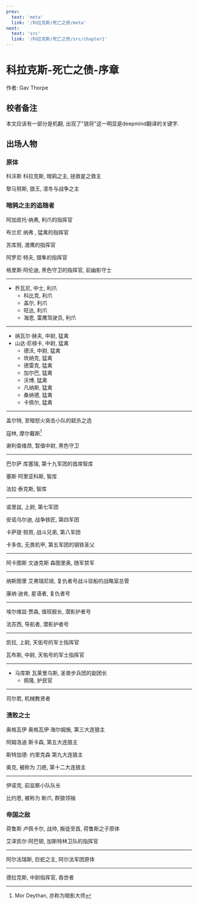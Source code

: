 ```yaml
---
prev:
  text: 'meta'
  link: '/科拉克斯/死亡之债/meta'
next:
  text: 'src'
  link: '/科拉克斯/死亡之债/src/chapter1'
---
```


# 科拉克斯-死亡之债-序章

作者: Gav Thorpe

## 校者备注

本文应该有一部分是机翻, 出现了"骁将"这一明显是deepmind翻译的关键字.

## 出场人物

### 原体

科沃斯 科拉克斯, 暗鸦之主, 拯救星之救主

黎马努斯, 狼王,  凛冬与战争之主

### 暗鸦之主的追随者

阿加皮托·纳弗, 利爪的指挥官

布兰尼 纳弗 , 猛禽的指挥官

苏库努, 渡鹰的指挥官

阿罗尼·特夫, 猎隼的指挥官

格里斯·阿伦迪, 黑色守卫的指挥官, 前幽影守士

--------

+ 乔瓦尼, 中士, 利爪
  + 科比克, 利爪
  + 盖尔, 利爪
  + 旺达, 利爪
  + 海恩, 雷鹰驾驶员, 利爪

--------

+ 纳瓦尔·赫夫, 中尉, 猛禽
+ 山达·尼禄卡, 中尉, 猛禽
  + 德沃, 中尉, 猛禽
  + 坎纳克, 猛禽
  + 德雷克, 猛禽
  + 加尔巴, 猛禽
  + 沃博, 猛禽
  + 凡纳斯, 猛禽
  + 桑纳德, 猛禽
  + 卡佩尔, 猛禽

--------

盖尔特, 至暗怒火突击小队的弑杀之选

寇林, 摩尔戴斯[^1]

谢利查维昂, 暂值中尉, 黑色守卫

--------

巴尔萨 库塞瑞, 第十九军团的首席智库

塞斯·阿里亚科斯, 智库

法拉·泰克斯, 智库

--------

诺里兹, 上尉, 第七军团

安诺乌尔迪, 战争铁匠, 第四军团

卡萨提·努昂, 战斗兄弟, 第八军团

卡多佐, 无畏机甲, 第五军团的钢铁圣父

--------

阿卡图斯 文迪克斯 森图里奥, 随军禁军

--------

纳斯图里 艾弗瑞尼娅, 复仇者号战斗驳船的战略室总管

康纳·迪肯, 星语者, 复仇者号

--------

埃尔维兹·贾森, 值班舰长, 潜影护者号

法苏西, 导航者, 潜影护者号

--------

凯拉, 上尉, 天佑号的军士指挥官

瓦布斯, 中尉, 天佑号的军士指挥官

--------

+ 马库斯 瓦莱里乌斯, 圣兽步兵团的副团长
  + 佩隆, 护民官

--------

司尔若, 机械教贤者

### 溃败之士

奥格瓦伊 奥格瓦伊·海尔姆施, 第三大连狼主

阿姆洛迪 斯卡森, 第五大连狼主

斯特加德· 约里克森 第九大连狼主

奥克, 被称为 刀疤, 第十二大连狼主

--------

伊诺克, 前监察小队队长

比约恩, 被称为 断爪, 群狼领袖

### 帝国之敌

荷鲁斯 卢佩卡尔, 战帅, 叛徒至首, 荷鲁斯之子原体

艾泽凯尔·阿巴顿, 加斯特林卫队的指挥官

--------

阿尔法瑞斯, 巨蛇之主, 阿尔法军团原体

--------

德拉克斯, 中尉指挥官, 吞世者

[^1]: Mor Deythan, 亦称为暗影大师
